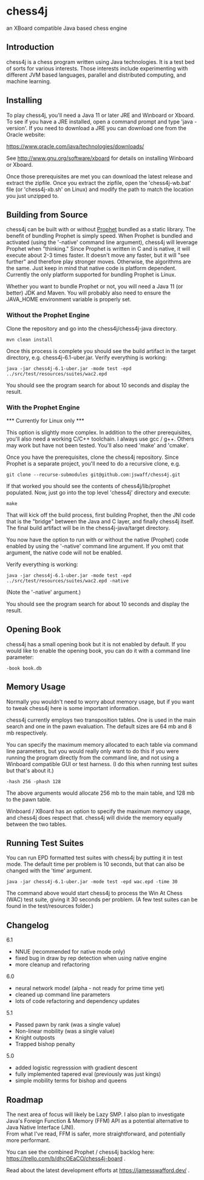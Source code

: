 # chess4j

an XBoard compatible Java based chess engine

## Introduction 

chess4j is a chess program written using Java technologies. It is a test bed of sorts for various interests. Those interests include experimenting with different JVM based languages, parallel and distributed computing, and machine learning.

## Installing

To play chess4j, you'll need a Java 11 or later JRE and Winboard or Xboard.  To see if you have a JRE installed, open a command prompt and type 'java -version'.  If you need to download a JRE you can download one from the Oracle website:

https://www.oracle.com/java/technologies/downloads/

See http://www.gnu.org/software/xboard for details on installing Winboard or Xboard.

Once those prerequisites are met you can download the latest release and extract the zipfile.  Once you extract the zipfile, open the 'chess4j-wb.bat' file (or 'chess4j-xb.sh' on Linux) and modify the path to match the location you just unzipped to.

## Building from Source

chess4j can be built with or without <a href="https://github.com/jswaff/prophet" target="_blank">Prophet</a> bundled as a static library.  The benefit of bundling Prophet is simply speed.  When Prophet is bundled and activated (using the '-native' command line argument), chess4j will leverage Prophet when "thinking."  Since Prophet is written in C and is native, it will execute about 2-3 times faster.  It doesn't move any faster, but it will "see further" and therefore play stronger moves.  Otherwise, the algorithms are the same.  Just keep in mind that native code is platform dependent.  Currently the only platform supported for bundling Prophet is Linux.

Whether you want to bundle Prophet or not, you will need a Java 11 (or better) JDK and Maven.  You will probably also need to ensure the JAVA_HOME environment variable is properly set.


### Without the Prophet Engine


Clone the repository and go into the chess4j/chess4j-java directory.
 
 ```mvn clean install```  

Once this process is complete you should see the build artifact in the target directory, e.g. chess4j-6.1-uber.jar.  Verify everything is working:

```java -jar chess4j-6.1-uber.jar -mode test -epd ../src/test/resources/suites/wac2.epd```

You should see the program search for about 10 seconds and display the result.  


### With the Prophet Engine 

*** Currently for Linux only ***

This option is slightly more complex.  In addition to the other prerequisites, you'll also need a working C/C++ toolchain.  I always use gcc / g++.  Others may work but have not been tested.  You'll also need 'make' and 'cmake'.

Once you have the prerequisites, clone the chess4j repository.  Since Prophet is a separate project, you'll need to do a recursive clone, e.g.

```git clone --recurse-submodules git@github.com:jswaff/chess4j.git```

If that worked you should see the contents of chess4j/lib/prophet populated.  Now, just go into the top level 'chess4j' directory and execute:

```make```

That will kick off the build process, first building Prophet, then the JNI code that is the "bridge" between the Java and C layer, and finally chess4j itself.  The final build artifact will be in the chess4j-java/target directory.

You now have the option to run with or without the native (Prophet) code enabled by using the '-native' command line argument.  If you omit that argument, the native code will not be enabled.

Verify everything is working:

```java -jar chess4j-6.1-uber.jar -mode test -epd ../src/test/resources/suites/wac2.epd -native```

(Note the '-native' argument.)  

You should see the program search for about 10 seconds and display the result.  


## Opening Book

chess4j has a small opening book but it is not enabled by default.  If you would like to enable the opening book, you can do it with a command line parameter:

```-book book.db```


## Memory Usage

Normally you wouldn't need to worry about memory usage, but if you want to tweak chess4j here is some important information.

chess4j currently employs two transposition tables.  One is used in the main search and one in the pawn evaluation.  The default sizes are 64 mb and 8 mb respectively.
 
You can specify the maximum memory allocated to each table via command line parameters, but you would really only want to do this if you were running the program directly from the command line, and not using a Winboard compatible GUI or test harness. 
(I do this when running test suites but that's about it.)  

```
-hash 256 -phash 128
``` 

The above arguments would allocate 256 mb to the main table, and 128 mb to the pawn table.  
 
Winboard / XBoard has an option to specify the maximum memory usage, and chess4j does respect that.  chess4j will divide the memory equally between the two tables.


## Running Test Suites

You can run EPD formatted test suites with chess4j by putting it in test mode.  The default time per problem is 10 seconds, but that can also be changed with the 'time' argument.

```
java -jar chess4j-6.1-uber.jar -mode test -epd wac.epd -time 30
```

The command above would start chess4j to process the Win At Chess (WAC) test suite, giving it 30 seconds per problem.  (A few test suites can be found in the test/resources folder.)


## Changelog

6.1
* NNUE (recommended for native mode only)
* fixed bug in draw by rep detection when using native engine
* more cleanup and refactoring

6.0
* neural network mode! (alpha - not ready for prime time yet)
* cleaned up command line parameters
* lots of code refactoring and dependency updates

5.1
* Passed pawn by rank (was a single value)
* Non-linear mobility (was a single value)
* Knight outposts
* Trapped bishop penalty


5.0 
* added logistic regresssion with gradient descent
* fully implemented tapered eval (previously was just kings)
* simple mobility terms for bishop and queens

## Roadmap

The next area of focus will likely be Lazy SMP.  I also plan to investigate Java's Foreign Function & Memory (FFM) API as a potential alternative to Java Native Interface (JNI).  
From what I've read, FFM is safer, more straightforward, and potentially more performant.  


You can see the combined Prophet / chess4j backlog here: https://trello.com/b/dhcOEaCO/chess4j-board .

Read about the latest development efforts at https://jamesswafford.dev/ .
